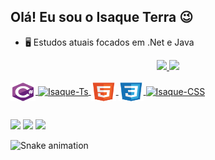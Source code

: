 ## Olá! Eu sou o Isaque Terra 😉

- 🖥️ Estudos atuais focados em .Net e Java


<div align="center">
  <a href="https://github.com/isaqueterra">
  <img height="180em" src="https://github-readme-stats.vercel.app/api?username=isaqueterra&show_icons=true&theme=dracula&include_all_commits=true&count_private=true"/>
  <img height="180em" src="https://github-readme-stats.vercel.app/api/top-langs/?username=isaqueterra&layout=compact&langs_count=7&theme=dracula"/>
</div>

<div style="display: inline_block"><br>
  <img align="center" alt="Isaque-Csharp" height="30" width="40" src="https://raw.githubusercontent.com/devicons/devicon/master/icons/csharp/csharp-original.svg">
  <img align="center" alt="Isaque-Ts" height="35" width="35" src="https://img.icons8.com/color/452/microsoft-sql-server.png">
  <img align="center" alt="Isaque-HTML" height="30" width="40" src="https://raw.githubusercontent.com/devicons/devicon/master/icons/html5/html5-original.svg">
  <img align="center" alt="Isaque-CSS" height="30" width="40" src="https://raw.githubusercontent.com/devicons/devicon/master/icons/css3/css3-original.svg">
  <img align="center" alt="Isaque-CSS" height="40" width="40" src="https://img.icons8.com/color/48/000000/java-coffee-cup-logo--v2.png">
</div>
  
  ##
 
<div> 
  <a href="https://www.instagram.com/isaqueterra/" target="_blank"><img src="https://img.shields.io/badge/-Instagram-%23E4405F?style=for-the-badge&logo=instagram&logoColor=white" target="_blank"></a>
  <a href = "mailto:terraisaque@gmail.com"><img src="https://img.shields.io/badge/-Gmail-%23333?style=for-the-badge&logo=gmail&logoColor=white" target="_blank"></a>
  <a href="https://www.linkedin.com/in/isaque-t" target="_blank"><img src="https://img.shields.io/badge/-LinkedIn-%230077B5?style=for-the-badge&logo=linkedin&logoColor=white" target="_blank"></a> 
 
  ![Snake animation](https://github.com/isaqueterra/isaqueterra/blob/output/github-contribution-grid-snake.svg)
 
</div>
